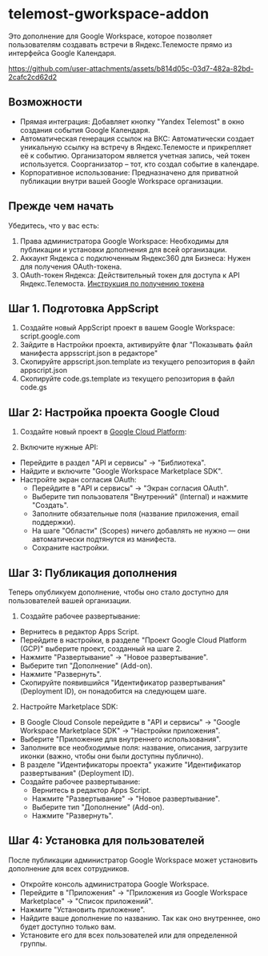 # telemost-gworkspace-addon

Это дополнение для Google Workspace, которое позволяет пользователям создавать встречи в Яндекс.Телемосте прямо из интерфейса Google Календаря.

https://github.com/user-attachments/assets/b814d05c-03d7-482a-82bd-2cafc2cd62d2


## Возможности

- Прямая интеграция: Добавляет кнопку "Yandex Telemost" в окно создания события Google Календаря.
- Автоматическая генерация ссылок на ВКС: Автоматически создает уникальную ссылку на встречу в Яндекс.Телемосте и прикрепляет её к событию. Организатором является учетная запись, чей токен используется. Соорганизатор – тот, кто создал событие в календаре.
- Корпоративное использование: Предназначено для приватной публикации внутри вашей Google Workspace организации.

## Прежде чем начать

Убедитесь, что у вас есть:

1. Права администратора Google Workspace: Необходимы для публикации и установки дополнения для всей организации.
2. Аккаунт Яндекса c подключенным Яндекс360 для Бизнеса: Нужен для получения OAuth-токена.
3. OAuth-токен Яндекса: Действительный токен для доступа к API Яндекс.Телемоста. [Инструкция по получению токена](https://yandex.ru/dev/telemost/doc/ru/access)

## Шаг 1. Подготовка AppScript

1. Создайте новый AppScript проект в вашем Google Workspace: script.google.com
2. Зайдите в Настройки проекта, активируйте флаг "Показывать файл манифеста appsscript.json в редакторе"
3. Скопируйте appscript.json.template из текущего репозитория в файл appscript.json
4. Скопируйте code.gs.template из текущего репозитория в файл code.gs

## Шаг 2: Настройка проекта Google Cloud

1. Создайте новый проект в [Google Cloud Platform](https://console.cloud.google.com/):

2. Включите нужные API:

- Перейдите в раздел "API и сервисы" -> "Библиотека".
- Найдите и включите "Google Workspace Marketplace SDK".
- Настройте экран согласия OAuth:
    - Перейдите в "API и сервисы" -> "Экран согласия OAuth".
    - Выберите тип пользователя "Внутренний" (Internal) и нажмите "Создать".
    - Заполните обязательные поля (название приложения, email поддержки).
    - На шаге "Области" (Scopes) ничего добавлять не нужно — они автоматически подтянутся из манифеста.
    - Сохраните настройки.

## Шаг 3: Публикация дополнения

Теперь опубликуем дополнение, чтобы оно стало доступно для пользователей вашей организации.

1. Создайте рабочее развертывание:

- Вернитесь в редактор Apps Script.
- Перейдите в настройки, в разделе "Проект Google Cloud Platform (GCP)" выберите проект, созданный на шаге 2.
- Нажмите "Развертывание" -> "Новое развертывание".
- Выберите тип "Дополнение" (Add-on).
- Нажмите "Развернуть".
- Скопируйте появившийся "Идентификатор развертывания" (Deployment ID), он понадобится на следующем шаге.


2. Настройте Marketplace SDK:

- В Google Cloud Console перейдите в "API и сервисы" -> "Google Workspace Marketplace SDK" -> "Настройки приложения".
- Выберите "Приложение для внутреннего использования".
- Заполните все необходимые поля: название, описания, загрузите иконки (важно, чтобы они были доступны публично).
- В разделе "Идентификаторы проекта" укажите "Идентификатор развертывания" (Deployment ID).
- Создайте рабочее развертывание:
   - Вернитесь в редактор Apps Script.
   - Нажмите "Развертывание" -> "Новое развертывание".
   - Выберите тип "Дополнение" (Add-on).
   - Нажмите "Развернуть".

## Шаг 4: Установка для пользователей

После публикации администратор Google Workspace может установить дополнение для всех сотрудников.
- Откройте консоль администратора Google Workspace.
- Перейдите в "Приложения" -> "Приложения из Google Workspace Marketplace" -> "Список приложений".
- Нажмите "Установить приложение".
- Найдите ваше дополнение по названию. Так как оно внутреннее, оно будет доступно только вам.
- Установите его для всех пользователей или для определенной группы.

